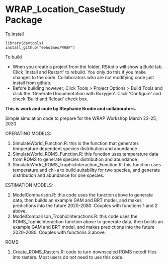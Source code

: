 # WRAP_Location_CaseStudy Package

To install
```
library(devtools)
install_github("eeholmes/WRAP")
```

To build

* When you create a project from the folder, RStudio will show a Build tab. Click 'Install and Restart' to rebuild. You only do this if you make changes to the code. Collaborators who are not modifying code just install from github.
* Before building however, Click Tools > Project Options > Build Tools and click the 'Generate Documentation with Roxygen'. Click 'Configure' and check 'Build and Reload' check box.


**This is work and code by Stephanie Brodie and collaborators.**

Simple simulation code to prepare for the WRAP Workshop March 23-25, 2020

OPERATING MODELS:

1. SimulateWorld_Function.R: this is the function that generates temperature dependent species distribution and abundance
2. SimulateWorld_ROMS_Function.R: this function uses temperature data from ROMS to generate species distribution and abundance
3. SimulateWorld_ROMS_TrophicInteraction_Function.R: this function uses temperature and chl-a to build suitability for two species, and generate distribution and abundance for one species. 

ESTIMATION MODELS:

1. ModelComparison.R: this code uses the function above to generate data, then builds an example GAM and BRT model, and makes predictions into the future 2020-2080. Couples with functions 1 and 2 above. 
2. ModelComparison_TrophicInteractions.R: this code uses the ROMS_TophicInteraction function above to generate data, then builds an example GAM and BRT model, and makes predictions into the future 2020-2080. Couples with functions 3 above. 

ROMS:
1. Create_ROMS_Rasters.R: code to turn downscaled ROMS netcdf files into rasters. Most users do not need to use this code. 

